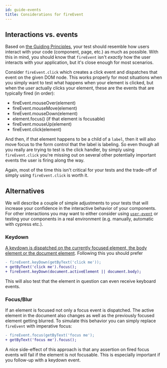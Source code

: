 ```yaml
---
id: guide-events
title: Considerations for fireEvent
---
```


## Interactions vs. events

Based on [the Guiding Principles](guiding-principles.md), your test should
resemble how users interact with your code (component, page, etc.) as much as
possible. With this in mind, you should know that `fireEvent` isn't _exactly_
how the user interacts with your application, but it's close enough for most
scenarios.

Consider `fireEvent.click` which creates a click event and dispatches that event
on the given DOM node. This works properly for most situations when you simply
want to test what happens when your element is clicked, but when the _user_
actually clicks your element, these are the events that are typically fired (in
order):

- fireEvent.mouseOver(element)
- fireEvent.mouseMove(element)
- fireEvent.mouseDown(element)
- element.focus() (if that element is focusable)
- fireEvent.mouseUp(element)
- fireEvent.click(element)

And then, if that element happens to be a child of a `label`, then it will also
move focus to the form control that the label is labeling. So even though all
you really are trying to test is the click handler, by simply using
`fireEvent.click` you're missing out on several other potentially important
events the user is firing along the way.

Again, most of the time this isn't critical for your tests and the trade-off of
simply using `fireEvent.click` is worth it.

## Alternatives

We will describe a couple of simple adjustments to your tests that will increase
your confidence in the interactive behavior of your components. For other
interactions you may want to either consider using
[`user-event`](ecosystem-user-event) or testing your components in a real
environment (e.g. manually, automatic with cypress etc.).

### Keydown

[A keydown is dispatched on the currently focused element, the body element or the document element](https://w3c.github.io/uievents/#events-keyboard-event-order).
Following this you should prefer

```diff
- fireEvent.keyDown(getByText('click me'));
+ getByText('click me').focus();
+ fireEvent.keyDown(document.activeElement || document.body);
```

This will also test that the element in question can even receive keyboard
events.

### Focus/Blur

If an element is focused not only a focus event is dispatched. The active
element in the document also changes as well as the previously focused element
getting blurred. To simulate this behavior you can simply replace `fireEvent`
with imperative focus:

```diff
- fireEvent.focus(getByText('focus me');
+ getByText('focus me').focus();
```

A nice side-effect of this approach is that any assertion on fired focus events
will fail if the element is not focusable. This is especially important if you
follow-up with a keydown event.
